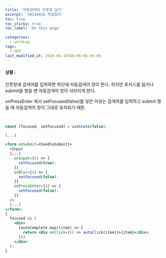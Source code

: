 ```yaml
---
title: '자동검색어 인풋창 닫기'
excerpt: '20210416 작업일지'
toc: true
toc_sticky: true
toc_label: 'On this page'

categories:
  - workLog
tags:
  - 에러
last_modified_at: 2020-04-16T08:06:00-05:00
---
```


#### 상황 :

인풋창에 검색어를 입력하면 하단에 자동검색어 창이 뜬다. 하지만 포커스를 잃거나 submit을 했을 땐 자동검색어 창이 사라지게 한다.

onPressEnter 에서 setFocused(false)를 넣은 이유는 검색어를 입력하고 submit 했을 때 자동검색어 창이 그대로 유지되기 때문.

<br>

```jsx
const [focused, setFocused] = useState(false);

(...)

<form onSubmit={handleSubmit}>
  <Input
  (...)
    onInput={() => {
      setFocused(true);
    }}
    onBlur={() => {
      setFocused(false);
    }}
    onPressEnter={() => {
      setFocused(false);
    }}
  />
  (...)
</form>;
{
  focused && (
    <div>
      {autoComplete.map((item) => {
        return <div onClick={() => autoClick(item)}>{item}</div>;
      })}
    </div>
  );
}
```

<br>
